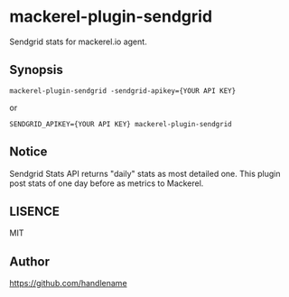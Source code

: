 # mackerel-plugin-sendgrid

Sendgrid stats for mackerel.io agent.

## Synopsis

```console
mackerel-plugin-sendgrid -sendgrid-apikey={YOUR API KEY}
```

or

```console
SENDGRID_APIKEY={YOUR API KEY} mackerel-plugin-sendgrid
```

## Notice

Sendgrid Stats API returns "daily" stats as most detailed one.
This plugin post stats of one day before as metrics to Mackerel.

## LISENCE

MIT

## Author

https://github.com/handlename
